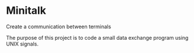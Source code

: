 # Minitalk
Create a communication between terminals

The purpose of this project is to code a small data exchange program
using UNIX signals.
